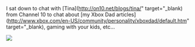 I sat down to chat with [Tina](http://on10.net/blogs/tina/" target="_blank) from Channel 10 to chat about [my Xbox Dad articles](http://www.xbox.com/en-US/community/personality/xboxdad/default.htm" target="_blank), gaming with your kids, etc...

<a title="Happy Father&#039;s Day! Featuring gaming Dad Duncan Mackenzie" href="http://on10.net/Blogs/tina/happy-fathers-day-featuring-gaming-dad-duncan-mackenzie/" target="_blank" atomicselection="true"><img src="http://on10.net/images/entries/preview/DuncanDad_large_on10.jpg" border="0" /></a>